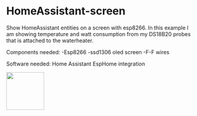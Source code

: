 
# HomeAssistant-screen
Show HomeAssistant entities on a screen with esp8266.
In this example I am showing temperature and watt consumption from my DS18B20 probes that is attached to the waterheater. 

Components needed:
-Esp8266
-ssd1306 oled screen
-F-F wires

Software needed:
Home Assistant
EspHome integration



<img src="https://user-images.githubusercontent.com/59934514/152115374-f738f1ba-c2f9-4db1-921c-9a584b8af495.PNG" width="100" height="100">
